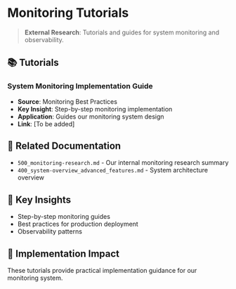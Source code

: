 <!-- CONTEXT_REFERENCE: 400_context-priority-guide.md -->
<!-- MODULE_REFERENCE: 400_deployment-environment-guide.md -->
<!-- MODULE_REFERENCE: 400_system-overview.md -->

# Monitoring Tutorials

> **External Research**: Tutorials and guides for system monitoring and observability.

## 📚 **Tutorials**

### **System Monitoring Implementation Guide**
- **Source**: Monitoring Best Practices
- **Key Insight**: Step-by-step monitoring implementation
- **Application**: Guides our monitoring system design
- **Link**: [To be added]

## 🔗 **Related Documentation**
- `500_monitoring-research.md` - Our internal monitoring research summary
- `400_system-overview_advanced_features.md` - System architecture overview

## 📖 **Key Insights**
- Step-by-step monitoring guides
- Best practices for production deployment
- Observability patterns

## 🎯 **Implementation Impact**
These tutorials provide practical implementation guidance for our monitoring system.

